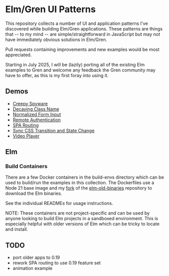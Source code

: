 # Elm/Gren UI Patterns

This repository collects a number of UI and application patterns I've
discovered while building Elm/Gren applications. These patterns are things that
-- to my mind -- are simple/straightforward in JavaScript but may not have
immediately obvious solutions in Elm/Gren.

Pull requests containing improvements and new examples would be most
appreciated.

Starting in July 2025, I will be (lazily) porting all of the existing Elm
examples to Gren and welcome any feedback the Gren community may have to offer,
as this is my first foray into using it.

## Demos
- [Creepy Spyware](https://s3.amazonaws.com/pdoherty-demos/creepy-spyware-demo/index.html)
- [Decaying Class Name](https://ellie-app.com/38HQZnWLQFna1)
- [Normalized Form Input](https://ellie-app.com/3sTMvVDBKYRa1)
- [Remote Authentication](https://s3.amazonaws.com/pdoherty-demos/remote-authentication/index.html)
- [SPA Routing](https://s3.amazonaws.com/pdoherty-demos/spa-routing/index.html)
- [Sync CSS Transition and State Change](https://ellie-app.com/3wTR8tFFjL3a1)
- [Video Player](https://s3.amazonaws.com/pdoherty-demos/elm-video-player/index.html)

## Elm
### Build Containers
There are a few Docker containers in the build-envs directory which can be used
to build/run the examples in this collection. The Dockerfiles use a Node 21
base image and my [fork](https://github.com/ethagnawl/elm-old-binaries) of the
[elm-old-binaries](https://github.com/lydell/elm-old-binaries) repository to
download the Elm binaries.

See the individual READMEs for usage instructions.

NOTE: These containers are not project-specific and can be used by anyone
looking to build Elm projects in a sandboxed environment. This is especially
helpful with older versions of Elm which can be tricky to locate and install.

## TODO
- port older apps to 0.19
- rework SPA routing to use 0.19 feature set
- animation example
